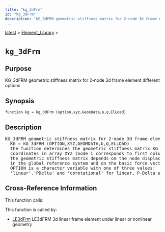 ```yaml
---
title: "kg_3dFrm"
id: "kg_3dFrm"
description: "KG_3dFRM geometric stiffness matrix for 2-node 3d frame element different options"
...
```


<!-- <a name="_top"></a> -->
<!-- <div><a href="../../.autoindex.md">Home</a> &gt;  -->
 <a href="#">latest</a> &gt; <a href=".autoindex.md">Element_Library</a> &gt; 
<!-- kg_3dFrm.m</div> -->

<!--<table width="100%"><tr><td align="left"><a href="../../.autoindex.md"><img alt="<" border="0" src="../../left.png">&nbsp;Master index</a></td>
<td align="right"><a href=".autoindex.md">Index for latest\Element_Library&nbsp;<img alt=">" border="0" src="../../right.png"></a></td></tr></table>-->
# `kg_3dFrm`



## <a name="_name"></a>Purpose


KG_3dFRM geometric stiffness matrix for 2-node 3d frame element different options

<!-- <div class="box"><strong>KG_3dFRM geometric stiffness matrix for 2-node 3d frame element different options</strong></div> -->

## <a name="_synopsis"></a>Synopsis

`function kg = kg_3dFrm (option,xyz,GeomData,u,q,ElLoad)` 

## Description


<pre class="comment">KG_3dFRM geometric stiffness matrix for 2-node 3d frame element different options
  KG = KG_3dFRM (OPTION,XYZ,GEOMDATA,U,Q,ELLOAD)
  the function determines the geometric stiffness matrix KG of a 2-node element with end
  coordinates in array XYZ (node i corresponds to first column and node j to second);
  the geometric stiffness matrix depends on the node displacement values in array U (ndfx2)
  in the global reference system and on the basic force vector Q;
  OPTION is a character variable with one of three values:
  'linear','PDelta' and 'corotational' for linear, P-Delta and corotational geometry, resp.</pre>
<!-- <div class="fragment"><pre class="comment">KG_3dFRM geometric stiffness matrix for 2-node 3d frame element different options
  KG = KG_3dFRM (OPTION,XYZ,GEOMDATA,U,Q,ELLOAD)
  the function determines the geometric stiffness matrix KG of a 2-node element with end
  coordinates in array XYZ (node i corresponds to first column and node j to second);
  the geometric stiffness matrix depends on the node displacement values in array U (ndfx2)
  in the global reference system and on the basic force vector Q;
  OPTION is a character variable with one of three values:
  'linear','PDelta' and 'corotational' for linear, P-Delta and corotational geometry, resp.</pre></div> -->

<!-- crossreference -->
## <a name="_cross"></a>Cross-Reference Information

This function calls:
<ul style="list-style-image:url(../../matlabicon.gif)">
</ul>

This function is called by:
<ul style="list-style-image:url(../../matlabicon.gif)">
<li><a href="LE3dFrm.md" class="code" title="function ElemResp = LE3dFrm (action,el_no,xyz,ElemData,ElemState)">LE3dFrm</a>	LE3dFRM 3d linear frame element under linear or nonlinear geometry</li></ul>
<!-- crossreference -->




<!-- <hr><address>Generated on Mon 15-Feb-2021 18:38:47 by <strong><a href="http://www.artefact.tk/software/matlab/m2html/" title="Matlab Documentation in HTML">m2html</a></strong> &copy; 2005</address> -->